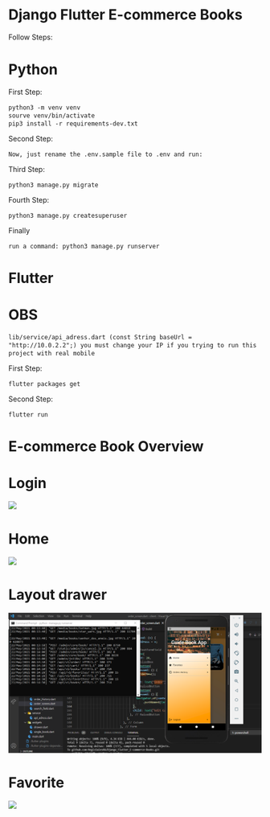 # Django Flutter E-commerce Books

Follow Steps:

# Python

First Step:
    
    python3 -m venv venv
    sourve venv/bin/activate
    pip3 install -r requirements-dev.txt
        
Second Step:

    Now, just rename the .env.sample file to .env and run:
    

Third Step:

    python3 manage.py migrate

Fourth Step:

    python3 manage.py createsuperuser
    
Finally

    run a command: python3 manage.py runserver

# Flutter

# OBS 

    lib/service/api_adress.dart (const String baseUrl = "http://10.0.2.2";) you must change your IP if you trying to run this project with real mobile

First Step:

    flutter packages get
        
Second Step:

    flutter run



#  E-commerce Book Overview

# Login
<img src="/assets/Login.png" >

# Home
<img src="/assets/Home.png" >

# Layout drawer
<img src="assets/Index.png" >

# Favorite
<img src="/assets/Favorites.png" >

